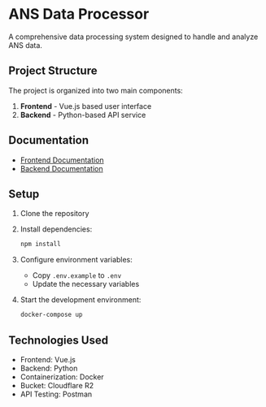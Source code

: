 # ANS Data Processor

A comprehensive data processing system designed to handle and analyze ANS data.

## Project Structure

The project is organized into two main components:

1. **Frontend** - Vue.js based user interface
2. **Backend** - Python-based API service

## Documentation

- [Frontend Documentation](./apps/frontend/docs/en/README.md)
- [Backend Documentation](./apps/api/docs/en/README.md)

## Setup

1. Clone the repository
2. Install dependencies:
   ```bash
   npm install
   ```
3. Configure environment variables:
   - Copy `.env.example` to `.env`
   - Update the necessary variables

4. Start the development environment:
   ```bash
   docker-compose up
   ```

## Technologies Used

- Frontend: Vue.js
- Backend: Python
- Containerization: Docker
- Bucket: Cloudflare R2
- API Testing: Postman